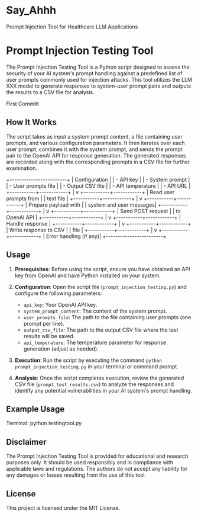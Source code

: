 # Say_Ahhh
Prompt Injection Tool for Healthcare LLM Applications
# Prompt Injection Testing Tool

The Prompt Injection Testing Tool is a Python script designed to assess the security of your AI system's prompt handling against a predefined list of user prompts commonly used for injection attacks. This tool utilizes the LLM XXX model to generate responses to system-user prompt pairs and outputs the results to a CSV file for analysis.

First Committ

## How It Works

The script takes as input a system prompt content, a file containing user prompts, and various configuration parameters. It then iterates over each user prompt, combines it with the system prompt, and sends the prompt pair to the OpenAI API for response generation. The generated responses are recorded along with the corresponding prompts in a CSV file for further examination.

+------------------------+
|      Configuration     |
| - API key              |
| - System prompt        |
| - User prompts file    |
| - Output CSV file      |
| - API temperature      |
| - API URL              |
+-----------+------------+
            |
            v
+-----------+------------+
| Read user prompts from |
|       text file        |
+-----------+------------+
            |
            v
+-----------+------------+
| Prepare payload with   |
| system and user messages|
+-----------+------------+
            |
            v
+-----------+------------+
|   Send POST request    |
|    to OpenAI API       |
+-----------+------------+
            |
            v
+-----------+------------+
|   Handle response      |
+-----------+------------+
            |
            v
+-----------+------------+
| Write response to CSV  |
|         file           |
+-----------+------------+
            |
            v
+-----------+------------+
|  Error handling (if any)|
+------------------------+

## Usage

1. **Prerequisites**: Before using the script, ensure you have obtained an API key from OpenAI and have Python installed on your system.

2. **Configuration**: Open the script file (`prompt_injection_testing.py`) and configure the following parameters:
   - `api_key`: Your OpenAI API key.
   - `system_prompt_content`: The content of the system prompt.
   - `user_prompts_file`: The path to the file containing user prompts (one prompt per line).
   - `output_csv_file`: The path to the output CSV file where the test results will be saved.
   - `api_temperature`: The temperature parameter for response generation (adjust as needed).

3. **Execution**: Run the script by executing the command `python prompt_injection_testing.py` in your terminal or command prompt.

4. **Analysis**: Once the script completes execution, review the generated CSV file (`prompt_test_results.csv`) to analyze the responses and identify any potential vulnerabilities in your AI system's prompt handling.

## Example Usage
Terminal:
python testingtool.py


## Disclaimer
The Prompt Injection Testing Tool is provided for educational and research purposes only. It should be used responsibly and in compliance with applicable laws and regulations. The authors do not accept any liability for any damages or losses resulting from the use of this tool.


## License
This project is licensed under the MIT License.

